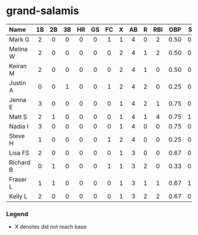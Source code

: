 # grand-salamis


| Name | 1B | 2B | 3B | HR | GS | FC | X | AB | R | RBI | OBP | SLG | OPS |
| :--- | :---: | :---: | :---: | :---: | :---: | :---: | :---: | :---: | :---: | :---: | :---: | :---: |:---: |
| Mark G | 2 | 0 | 0 | 0 | 0 | 1 | 1 | 4 | 0 | 2 | 0.50 | 0.50 |1.00 |
| Melina W | 2 | 0 | 0 | 0 | 0 | 0 | 2 | 4 | 1 | 2 | 0.50 | 0.50 |1.00 |
| Keiran M | 2 | 0 | 0 | 0 | 0 | 0 | 2 | 4 | 1 | 0 | 0.50 | 0.50 |1.00 |
| Justin A | 0 | 0 | 1 | 0 | 0 | 1 | 2 | 4 | 2 | 0 | 0.25 | 0.75 |1.00 |
| Jenna E | 3 | 0 | 0 | 0 | 0 | 0 | 1 | 4 | 2 | 1 | 0.75 | 0.75 |1.50 |
| Matt S | 2 | 1 | 0 | 0 | 0 | 0 | 1 | 4 | 1 | 4 | 0.75 | 1.00 |1.75 |
| Nadia I | 3 | 0 | 0 | 0 | 0 | 0 | 1 | 4 | 0 | 0 | 0.75 | 0.75 |1.50 |
| Steve H | 1 | 0 | 0 | 0 | 0 | 1 | 2 | 4 | 0 | 0 | 0.25 | 0.25 |0.50 |
| Lisa FS | 2 | 0 | 0 | 0 | 0 | 0 | 1 | 3 | 0 | 0 | 0.67 | 0.67 |1.33 |
| Richard B | 0 | 1 | 0 | 0 | 0 | 1 | 1 | 3 | 2 | 0 | 0.33 | 0.67 |1.00 |
| Fraser L | 1 | 1 | 0 | 0 | 0 | 0 | 1 | 3 | 1 | 1 | 0.67 | 1.00 |1.67 |
| Kelly L | 2 | 0 | 0 | 0 | 0 | 0 | 1 | 3 | 2 | 2 | 0.67 | 0.67 |1.33 |



### Legend
* X denotes did not reach base
